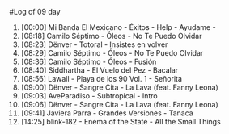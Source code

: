 #Log of 09 day

1. [00:00] Mi Banda El Mexicano - Éxitos - Help - Ayudame -
1. [08:18] Camilo Séptimo - Óleos - No Te Puedo Olvidar
1. [08:23] Dënver - Totoral - Insistes en volver
1. [08:29] Camilo Séptimo - Óleos - No Te Puedo Olvidar
1. [08:36] Camilo Séptimo - Óleos - Fusión
1. [08:40] Siddhartha - El Vuelo del Pez - Bacalar
1. [08:56] Lawall - Playa de los 90 Vol. 1 - Señorita
1. [09:00] Dënver - Sangre Cita - La Lava (feat. Fanny Leona)
1. [09:03] AveParadiso - Subtropical - Intro
1. [09:06] Dënver - Sangre Cita - La Lava (feat. Fanny Leona)
1. [09:41] Javiera Parra - Grandes Versiones - Tanaca
1. [14:25] blink-182 - Enema of the State - All the Small Things

